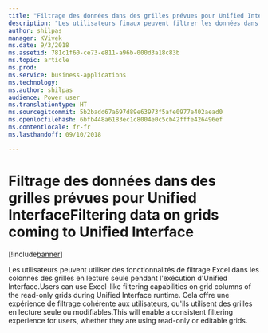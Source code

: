 ```yaml
---
title: "Filtrage des données dans des grilles prévues pour Unified Interface"
description: "Les utilisateurs finaux peuvent filtrer les données dans des grilles"
author: shilpas
manager: KVivek
ms.date: 9/3/2018
ms.assetid: 781c1f60-ce73-e811-a96b-000d3a18c83b
ms.topic: article
ms.prod: 
ms.service: business-applications
ms.technology: 
ms.author: shilpas
audience: Power user
ms.translationtype: HT
ms.sourcegitcommit: 5b2badd67a697d89e63973f5afe0977e402aead0
ms.openlocfilehash: 6bfb448a6183ec1c8004e0c5cb42fffe426496ef
ms.contentlocale: fr-fr
ms.lasthandoff: 09/10/2018

---
```

# <a name="filtering-data-on-grids-coming-to-unified-interface"></a><span data-ttu-id="d538a-103">Filtrage des données dans des grilles prévues pour Unified Interface</span><span class="sxs-lookup"><span data-stu-id="d538a-103">Filtering data on grids coming to Unified Interface</span></span>


[!include[banner](../../includes/banner.md)]

<span data-ttu-id="d538a-104">Les utilisateurs peuvent utiliser des fonctionnalités de filtrage Excel dans les colonnes des grilles en lecture seule pendant l'exécution d'Unified Interface.</span><span class="sxs-lookup"><span data-stu-id="d538a-104">Users can use Excel-like filtering capabilities on grid columns of the read-only grids during Unified Interface runtime.</span></span> <span data-ttu-id="d538a-105">Cela offre une expérience de filtrage cohérente aux utilisateurs, qu'ils utilisent des grilles en lecture seule ou modifiables.</span><span class="sxs-lookup"><span data-stu-id="d538a-105">This will enable a consistent filtering experience for users, whether they are using read-only or editable grids.</span></span>

